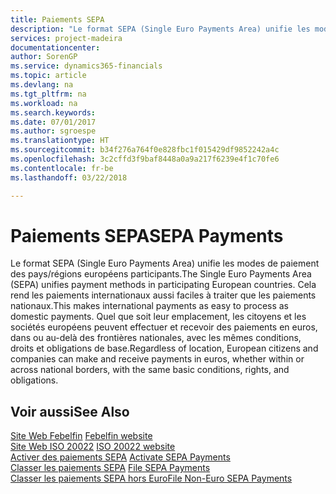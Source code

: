 ```yaml
---
title: Paiements SEPA
description: "Le format SEPA (Single Euro Payments Area) unifie les modes de paiement des pays/régions européens participants. Cela rend les paiements internationaux aussi faciles à traiter que les paiements nationaux. Quel que soit leur emplacement, les citoyens et les sociétés européens peuvent effectuer et recevoir des paiements en euros, dans ou au-delà des frontières nationales, avec les mêmes conditions, droits et obligations de base."
services: project-madeira
documentationcenter: 
author: SorenGP
ms.service: dynamics365-financials
ms.topic: article
ms.devlang: na
ms.tgt_pltfrm: na
ms.workload: na
ms.search.keywords: 
ms.date: 07/01/2017
ms.author: sgroespe
ms.translationtype: HT
ms.sourcegitcommit: b34f276a764f0e828fbc1f015429df9852242a4c
ms.openlocfilehash: 3c2cffd3f9baf8448a0a9a217f6239e4f1c70fe6
ms.contentlocale: fr-be
ms.lasthandoff: 03/22/2018

---
```

# <a name="sepa-payments"></a><span data-ttu-id="ad99a-105">Paiements SEPA</span><span class="sxs-lookup"><span data-stu-id="ad99a-105">SEPA Payments</span></span>
<span data-ttu-id="ad99a-106">Le format SEPA (Single Euro Payments Area) unifie les modes de paiement des pays/régions européens participants.</span><span class="sxs-lookup"><span data-stu-id="ad99a-106">The Single Euro Payments Area (SEPA) unifies payment methods in participating European countries.</span></span> <span data-ttu-id="ad99a-107">Cela rend les paiements internationaux aussi faciles à traiter que les paiements nationaux.</span><span class="sxs-lookup"><span data-stu-id="ad99a-107">This makes international payments as easy to process as domestic payments.</span></span> <span data-ttu-id="ad99a-108">Quel que soit leur emplacement, les citoyens et les sociétés européens peuvent effectuer et recevoir des paiements en euros, dans ou au-delà des frontières nationales, avec les mêmes conditions, droits et obligations de base.</span><span class="sxs-lookup"><span data-stu-id="ad99a-108">Regardless of location, European citizens and companies can make and receive payments in euros, whether within or across national borders, with the same basic conditions, rights, and obligations.</span></span>  

## <a name="see-also"></a><span data-ttu-id="ad99a-109">Voir aussi</span><span class="sxs-lookup"><span data-stu-id="ad99a-109">See Also</span></span>  
 <span data-ttu-id="ad99a-110">[Site Web Febelfin](http://go.microsoft.com/fwlink/?LinkId=275119) </span><span class="sxs-lookup"><span data-stu-id="ad99a-110">[Febelfin website](http://go.microsoft.com/fwlink/?LinkId=275119) </span></span>  
 <span data-ttu-id="ad99a-111">[Site Web ISO 20022](http://go.microsoft.com/fwlink/?LinkId=275120) </span><span class="sxs-lookup"><span data-stu-id="ad99a-111">[ISO 20022 website](http://go.microsoft.com/fwlink/?LinkId=275120) </span></span>  
 <span data-ttu-id="ad99a-112">[Activer des paiements SEPA](how-to-activate-sepa-payments.md) </span><span class="sxs-lookup"><span data-stu-id="ad99a-112">[Activate SEPA Payments](how-to-activate-sepa-payments.md) </span></span>  
 <span data-ttu-id="ad99a-113">[Classer les paiements SEPA](how-to-file-sepa-payments.md) </span><span class="sxs-lookup"><span data-stu-id="ad99a-113">[File SEPA Payments](how-to-file-sepa-payments.md) </span></span>  
 [<span data-ttu-id="ad99a-114">Classer les paiements SEPA hors Euro</span><span class="sxs-lookup"><span data-stu-id="ad99a-114">File Non-Euro SEPA Payments</span></span>](how-to-file-non-euro-sepa-payments.md)

